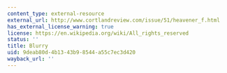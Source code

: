 ```yaml
---
content_type: external-resource
external_url: http://www.cortlandreview.com/issue/51/heavener_f.html
has_external_license_warning: true
license: https://en.wikipedia.org/wiki/All_rights_reserved
status: ''
title: Blurry
uid: 9deab80d-4b13-43b9-8544-a55c7ec3d420
wayback_url: ''
---
```

